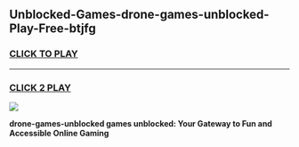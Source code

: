 
## Unblocked-Games-drone-games-unblocked-Play-Free-btjfg
<h3>
<a href="https://premium76.site?title=drone-games-unblocked&ref=20A">CLICK TO PLAY</a></h3>
<hr>

<h3>
<a href="https://premium76.site?title=drone-games-unblocked&ref=20A">CLICK 2 PLAY</a>
  
</h3>

<a href="https://premium76.site?title=drone-games-unblocked&ref=20A"><img src="https://clearcache.store/games.png"></a>


**drone-games-unblocked games unblocked: Your Gateway to Fun and Accessible Online Gaming**
